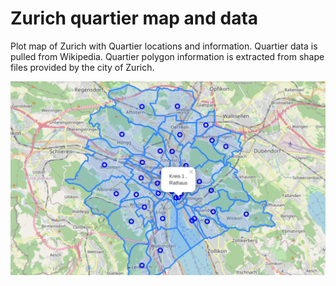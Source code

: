 # Zurich quartier map and data

Plot map of Zurich with Quartier locations and information. Quartier data is pulled from Wikipedia. Quartier polygon information is extracted from shape files provided by the city of Zurich. 

![Example image](/images/zurich_map.png "Example of Zurich map")
